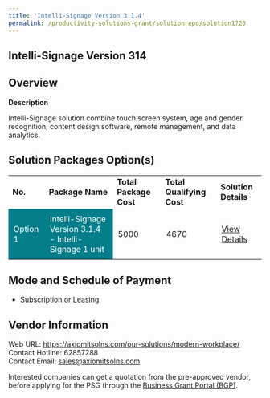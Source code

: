 ```yaml
---
title: 'Intelli-Signage Version 3.1.4'
permalink: /productivity-solutions-grant/solutionrepo/solution1720
---
```


## Intelli-Signage Version 314

## Overview

**Description**

Intelli-Signage solution combine touch screen system, age and gender recognition, content design software, remote management, and data analytics.

## Solution Packages Option(s)

<table>
<tr>
<td><b>No.</b></td>
<td><b>Package Name</b></td>
<td><b>Total Package Cost</b></td>
<td><b>Total Qualifying Cost</b></td>
<td><b>Solution Details</b></td>
</tr>
<tr>
<td style='padding: 10px; background-color: #037E8A; color: #FFFFFF;'>Option 1</td>
<td style='padding: 10px; background-color: #037E8A; color: #FFFFFF;'>Intelli-Signage Version 3.1.4 - Intelli-Signage 1 unit</td>
<td style='padding: 10px;'>5000</td>
<td style='padding: 10px;'>4670</td>
<td style='padding: 10px;'><a href='https://www.gobusiness.gov.sg/images/psg/Desensitised_Anewtech_Annex_3.pdf' target='_blank'>View Details</a></td>
</tr>
</table>

## Mode and Schedule of Payment

 - Subscription or Leasing

## Vendor Information

 Web URL: https://axiomitsolns.com/our-solutions/modern-workplace/ <br>Contact Hotline: 62857288 <br>Contact Email: sales@axiomitsolns.com <br>

Interested companies can get a quotation from the pre-approved vendor, before applying for the PSG through the <a href='https://www.businessgrants.gov.sg/' target='_blank' rel='noopener'>Business Grant Portal (BGP)</a>.

<script src="/jquery/resize-tables.js"></script>
